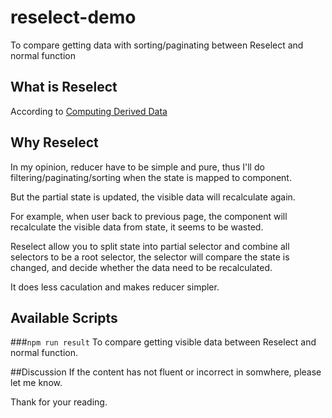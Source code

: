 # reselect-demo
To compare getting data with sorting/paginating between Reselect and normal function

## What is Reselect
According to [Computing Derived Data](http://redux.js.org/docs/recipes/ComputingDerivedData.html)

## Why Reselect
In my opinion, reducer have to be simple and pure, thus I'll do filtering/paginating/sorting when the state is mapped to component.

But the partial state is updated, the visible data will recalculate again.

For example, when user back to previous page, the component will recalculate the visible data from state, it seems to be wasted.

Reselect allow you to split state into partial selector and combine all selectors to be a root selector, the selector will compare the state is changed, and decide whether the data need to be recalculated.

It does less caculation and makes reducer simpler.

## Available Scripts

###`npm run result`
To compare getting visible data between Reselect and normal function.

##Discussion
If the content has not fluent or incorrect in somwhere, please let me know.

Thank for your reading.

